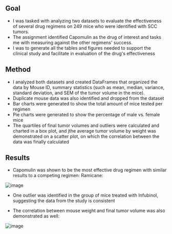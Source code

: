 ## Goal
- I was tasked with analyzing two datasets to evaluate the effectiveness of several drug regimens on 249 mice who were identified with SCC tumors.  
- The assignment identified Capomulin as the drug of interest and tasks me with measuring against the other regimens' success.  
- I was to generate all the tables and figures needed to support the clinical study and facilitate in evaluation of the drug's effectiveness

## Method
- I analyzed both datasets and created DataFrames that organized the data by Mouse ID, summary statistics (such as mean, median, variance, standard deviation, and SEM of the tumor volume in the mice).  
- Duplicate mouse data was also identified and dropped from the dataset
- Bar charts were generated to show the total amount of mice tested per regimen
- Pie charts were generated to show the percentage of male vs. female mice
- The quartiles of final tumor volumes and outliers were calculated and charted in a box plot, and jthe average tumor volume by weight was demonstrated on a scatter plot, on which the correlation between the data was finally calculated

## Results
- Capomulin was shown to be the most effective drug regimen with similar results to a competing regimen: Ramicane: 

![image](https://user-images.githubusercontent.com/120341249/216242995-af3c1d73-8315-47df-a95e-8382a29bf524.png)

- One outlier was identified in the group of mice treated with Infubinol, suggesting the data from the study is consistent

- The correlation between mouse weight and final tumor volume was also demonstrated as well: 

![image](https://user-images.githubusercontent.com/120341249/216243173-f02f36c7-88d2-4d22-9992-255981bcacd4.png)



